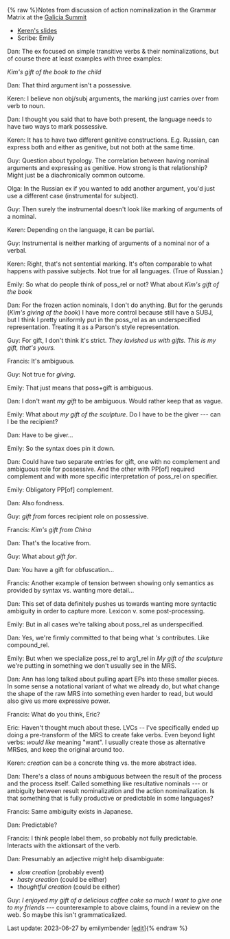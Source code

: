 {% raw %}Notes from discussion of action nominalization in the Grammar Matrix at the [Galicia Summit](https://delph-in.github.io/docs/summits/GaliciaSchedule)

* [Keren's slides](https://github.com/delph-in/docs/blob/main/summits/2023/ActionNominalsInTheGrammarMatrix.pdf?raw=true)
* Scribe: Emily

Dan: The ex focused on simple transitive verbs & their nominalizations, but of course there at least examples with three examples:

*Kim's gift of the book to the child*

Dan: That third argument isn't a possessive.

Keren: I believe non obj/subj arguments, the marking just carries over from verb to noun.

Dan: I thought you said that to have both present, the language needs to have two ways to mark possessive.

Keren: It has to have two different genitive constructions. E.g. Russian, can express both and either as genitive, but not both at the same time.

Guy: Question about typology. The correlation between having nominal arguments and expressing as genitive. How strong is that relationship? Might just be a diachronically common outcome.

Olga: In the Russian ex if you wanted to add another argument, you'd just use a different case (instrumental for subject).

Guy: Then surely the instrumental doesn't look like marking of arguments of a nominal.

Keren: Depending on the language, it can be partial.

Guy: Instrumental is neither marking of arguments of a nominal nor of a verbal.

Keren: Right, that's not sentential marking. It's often comparable to what happens with passive subjects. Not true for all languages. (True of Russian.)

Emily: So what do people think of poss_rel or not? What about *Kim's gift of the book*

Dan: For the frozen action nominals, I don't do anything. But for the gerunds (*Kim's giving of the book*) I have more control because still have a SUBJ, but I think I pretty uniformly put in the poss_rel as an underspecified representation. Treating it as a Parson's style representation.

Guy: For gift, I don't think it's strict. *They lavished us with gifts. This is my gift, that's yours.*

Francis: It's ambiguous.

Guy: Not true for *giving*.

Emily: That just means that poss+gift is ambiguous.

Dan: I don't want *my gift* to be ambiguous. Would rather keep that as vague.

Emily: What about *my gift of the sculpture*. Do I have to be the giver --- can I be the recipient?

Dan: Have to be giver...

Emily: So the syntax does pin it down.

Dan: Could have two separate entries for gift, one with no complement and ambiguous role for possessive. And the other with PP[of] required complement and with more specific interpretation of poss_rel on specifier.

Emily: Obligatory PP[of] complement.

Dan: Also fondness.

Guy: *gift from* forces recipient role on possessive.

Francis: *Kim's gift from China*

Dan: That's the locative from. 

Guy: What about *gift for*.

Dan: You have a gift for obfuscation...

Francis: Another example of tension between showing only semantics as provided by syntax vs. wanting more detail...

Dan: This set of data definitely pushes us towards wanting more syntactic ambiguity in order to capture more. Lexicon v. some post-processing.

Emily: But in all cases we're talking about poss_rel as underspecified.

Dan: Yes, we're firmly committed to that being what *'s* contributes. Like compound_rel.

Emily: But when we specialize poss_rel to arg1_rel in *My gift of the sculpture* we're putting in something we don't usually see in the MRS.

Dan: Ann has long talked about pulling apart EPs into these smaller pieces. In some sense a notational variant of what we already do, but what change the shape of the raw MRS into something even harder to read, but would also give us more expressive power.

Francis: What do you think, Eric?

Eric: Haven't thought much about these. LVCs -- I've specifically ended up doing a pre-transform of the MRS to create fake verbs. Even beyond light verbs: *would like* meaning "want". I usually create those as alternative MRSes, and keep the original around too.

Keren: *creation* can be a concrete thing vs. the more abstract idea.

Dan: There's a class of nouns ambiguous between the result of the process and the process itself. Called something like resultative nominals --- or ambiguity between result nominalization and the action nominalization. Is that something that is fully productive or predictable in some languages?

Francis: Same ambiguity exists in Japanese.

Dan: Predictable?

Francis: I think people label them, so probably not fully predictable. Interacts with the aktionsart of the verb.

Dan: Presumably an adjective might help disambiguate:

* *slow creation* (probably event)
* *hasty creation* (could be either)
* *thoughtful creation* (could be either)

Guy: *I enjoyed my gift of a delicious coffee cake so much I want to give one to my friends* --- counterexample to above claims, found in a review on the web. So maybe this isn't grammaticalized.


Last update: 2023-06-27 by emilymbender [[edit](https://github.com/delph-in/docs/wiki/GaliciaNominalization/_edit)]{% endraw %}